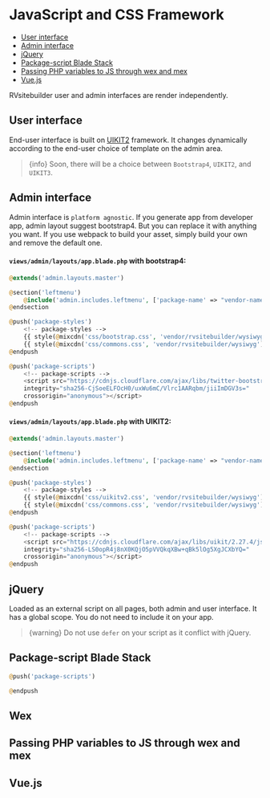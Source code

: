 # JavaScript and CSS Framework

  - [User interface](#User-interface)
  - [Admin interface](#Admin-interface) 
  - [jQuery](#jQuery)
  - [Package-script Blade Stack](#Package-script-Blade-Stack) 
  - [Passing PHP variables to JS through wex and mex](#wex-and-mex)
  - [Vue.js](#Vue) 

RVsitebuilder user and admin interfaces are render independently.

<a name="User-interface"></a>
## User interface
End-user interface is built on [UIKIT2](https://getuikit.com/v2/) framework. It changes dynamically according to the end-user choice of template on the admin area.

> {info} Soon, there will be a choice between `Bootstrap4`, `UIKIT2`, and `UIKIT3`.

<a name="Admin-interface"></a>
## Admin interface
Admin interface is `platform agnostic`. If you generate app from developer app, admin layout suggest bootstrap4. But you can replace it with anything you want. If you use webpack to build your asset, simply build your own and remove the default one.

#### `views/admin/layouts/app.blade.php` with bootstrap4:
```php
@extends('admin.layouts.master')

@section('leftmenu')
	@include('admin.includes.leftmenu', ['package-name' => "vendor-name/package-name"])
@endsection

@push('package-styles')
    <!-- package-styles -->
    {{ style(@mixcdn('css/bootstrap.css', 'vendor/rvsitebuilder/wysiwyg')) }}    
    {{ style(@mixcdn('css/commons.css', 'vendor/rvsitebuilder/wysiwyg')) }} 
@endpush

@push('package-scripts')
    <!-- package-scripts -->
    <script src="https://cdnjs.cloudflare.com/ajax/libs/twitter-bootstrap/4.3.1/js/bootstrap.min.js"
    integrity="sha256-CjSoeELFOcH0/uxWu6mC/Vlrc1AARqbm/jiiImDGV3s=" 
    crossorigin="anonymous"></script>
@endpush
```

#### `views/admin/layouts/app.blade.php` with UIKIT2:
```php
@extends('admin.layouts.master')

@section('leftmenu')
	@include('admin.includes.leftmenu', ['package-name' => "vendor-name/package-name"])
@endsection

@push('package-styles')
    <!-- package-styles -->
    {{ style(@mixcdn('css/uikitv2.css', 'vendor/rvsitebuilder/wysiwyg')) }}   
    {{ style(@mixcdn('css/commons.css', 'vendor/rvsitebuilder/wysiwyg')) }} 
@endpush

@push('package-scripts')
    <!-- package-scripts -->
    <script src="https://cdnjs.cloudflare.com/ajax/libs/uikit/2.27.4/js/uikit.min.js" 
    integrity="sha256-LS0opR4j8nX0KQjO5pVVQkqXBw+qBk5lOg5XgJCXbYQ="
    crossorigin="anonymous"></script>     
@endpush
```

<a name="jQuery"></a>
## jQuery 
Loaded as an external script on all pages, both admin and user interface. It has a global scope. You do not need to include it on your app. 

> {warning} Do not use `defer` on your script as it conflict with jQuery.

<a name="Package-script-Blade-Stack"></a>
## Package-script Blade Stack

```php
@push('package-scripts')

@endpush
```
<a name="Wex"></a>
## Wex

<a name="wex-and-mex"></a>
## Passing PHP variables to JS through wex and mex

<a name="Vue"></a>
## Vue.js
